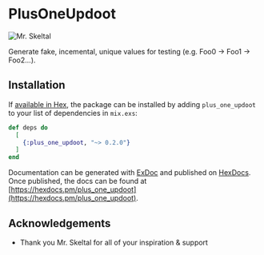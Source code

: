 # PlusOneUpdoot

<img src="https://i.imgur.com/23YyM4E.gif" alt="Mr. Skeltal" />

Generate fake, incemental, unique values for testing (e.g. Foo0 -> Foo1 -> Foo2...).

## Installation

If [available in Hex](https://hex.pm/docs/publish), the package can be installed
by adding `plus_one_updoot` to your list of dependencies in `mix.exs`:

```elixir
def deps do
  [
    {:plus_one_updoot, "~> 0.2.0"}
  ]
end
```

Documentation can be generated with [ExDoc](https://github.com/elixir-lang/ex_doc)
and published on [HexDocs](https://hexdocs.pm). Once published, the docs can
be found at [https://hexdocs.pm/plus_one_updoot](https://hexdocs.pm/plus_one_updoot).

## Acknowledgements 

- Thank you Mr. Skeltal for all of your inspiration & support
